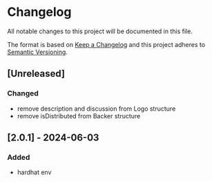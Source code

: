 # Changelog
All notable changes to this project will be documented in this file.

The format is based on [Keep a Changelog](http://keepachangelog.com/en/1.0.0/)
and this project adheres to [Semantic Versioning](http://semver.org/spec/v2.0.0.html).

## [Unreleased]
### Changed
- remove description and discussion from Logo structure
- remove isDistributed from Backer structure

## [2.0.1] - 2024-06-03
### Added
- hardhat env
